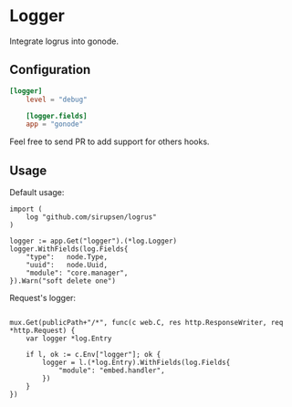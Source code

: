 # Logger

Integrate logrus into gonode.

## Configuration

```toml
[logger]
    level = "debug"

    [logger.fields]
    app = "gonode"

```

Feel free to send PR to add support for others hooks.

## Usage

Default usage:

```golang
import (
    log "github.com/sirupsen/logrus"
)

logger := app.Get("logger").(*log.Logger)
logger.WithFields(log.Fields{
    "type":   node.Type,
    "uuid":   node.Uuid,
    "module": "core.manager",
}).Warn("soft delete one")

```

Request's logger:

```golang

mux.Get(publicPath+"/*", func(c web.C, res http.ResponseWriter, req *http.Request) {
    var logger *log.Entry

    if l, ok := c.Env["logger"]; ok {
        logger = l.(*log.Entry).WithFields(log.Fields{
            "module": "embed.handler",
        })
    }
})

```
